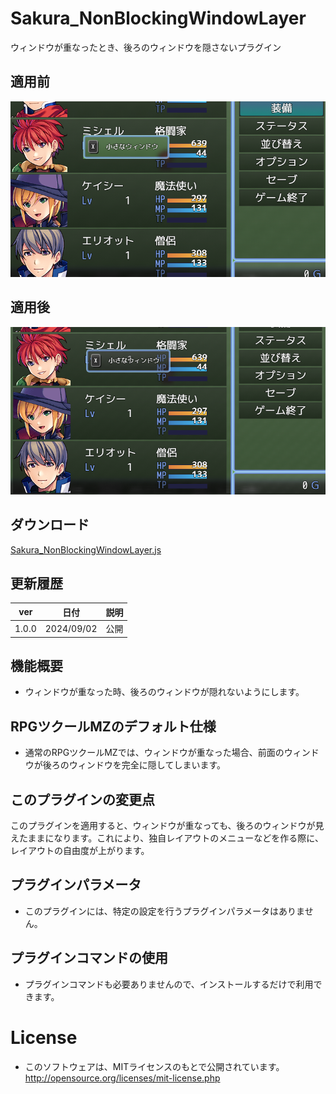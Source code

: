 # Sakura_NonBlockingWindowLayer
ウィンドウが重なったとき、後ろのウィンドウを隠さないプラグイン

## 適用前

![alt text](image.png)

## 適用後
![alt text](image-1.png)

## ダウンロード
[Sakura_NonBlockingWindowLayer.js](Sakura_NonBlockingWindowLayer.js)

## 更新履歴
| ver   | 日付       | 説明               |
| ----- | ---------- | ------------------ |
| 1.0.0 | 2024/09/02 | 公開               |

## 機能概要
- ウィンドウが重なった時、後ろのウィンドウが隠れないようにします。

## RPGツクールMZのデフォルト仕様
- 通常のRPGツクールMZでは、ウィンドウが重なった場合、前面のウィンドウが後ろのウィンドウを完全に隠してしまいます。

## このプラグインの変更点
このプラグインを適用すると、ウィンドウが重なっても、後ろのウィンドウが見えたままになります。これにより、独自レイアウトのメニューなどを作る際に、レイアウトの自由度が上がります。

## プラグインパラメータ
- このプラグインには、特定の設定を行うプラグインパラメータはありません。

## プラグインコマンドの使用
- プラグインコマンドも必要ありませんので、インストールするだけで利用できます。

# License
- このソフトウェアは、MITライセンスのもとで公開されています。http://opensource.org/licenses/mit-license.php

